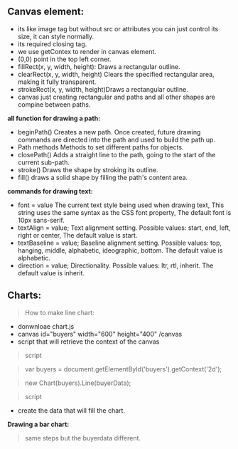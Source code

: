 ## Canvas element:

- its like image tag but without src or attributes you can just control its size, it can style normally.
- its required closing tag.
- we use getContex to render in canvas element.
- (0,0) point in the top left corner.
- fillRect(x, y, width, height): Draws a rectangular outline.
- clearRect(x, y, width, height) Clears the specified rectangular area, making it fully transparent.
- strokeRect(x, y, width, height)Draws a rectangular outline.
- canvas just creating rectangular and paths and all other shapes are compine between paths.

**all function for drawing a path:**

- beginPath() Creates a new path. Once created, future drawing commands are directed into the path and used to build the path up.
- Path methods Methods to set different paths for objects.
- closePath() Adds a straight line to the path, going to the start of the current sub-path.
- stroke() Draws the shape by stroking its outline.
- fill() draws a solid shape by filling the path's content area.

**commands for drawing text:**

- font = value  The current text style being used when drawing text, This string uses the same syntax as the CSS font property, The default font is 10px sans-serif.
- textAlign = value; Text alignment setting. Possible values: start, end, left, right or center, The default value is start.
- textBaseline = value; Baseline alignment setting. Possible values: top, hanging, middle, alphabetic, ideographic, bottom. The default value is alphabetic.
- direction = value; Directionality. Possible values: ltr, rtl, inherit. The default value is inherit.

## Charts:

> How to make line chart:

- donwnloae chart.js
- canvas id="buyers" width="600" height="400" /canvas
- script that will retrieve the context of the canvas
> script

> var buyers = document.getElementById('buyers').getContext('2d');

> new Chart(buyers).Line(buyerData);

> script

- create the data that will fill the chart.

**Drawing a bar chart:**

> same steps but the buyerdata different.